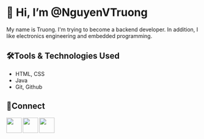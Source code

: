 # 👋 Hi, I’m @NguyenVTruong
My name is Truong. I'm trying to become a backend developer. In addition, I like electronics engineering and embedded programming.
## 🛠️Tools & Technologies Used
- HTML, CSS
- Java
- Git, Github
## 🔗Connect


<a href= "https://github.com/NguyenVTruong"><img align="left" style="float: left" src="https://cdn2.iconfinder.com/data/icons/font-awesome/1792/github-square-512.png" width= "40;"></img></a>

<a href= "https://www.linkedin.com/in/truong-nguyen-609831163/"><img align="left" style="float: left" src="https://www.flaticon.com/svg/vstatic/svg/174/174857.svg?token=exp=1616487920~hmac=7eeb9073a011e0d583f7dbae9a00e057" width= "40;"></img></a>

<a href= "https://twitter.com/_Truong_Nguyen_"><img align="left" style="float: left" src="https://cdn.icon-icons.com/icons2/1211/PNG/512/1491579584-yumminkysocialmedia12_83085.png" width= "40;"></img></a>
